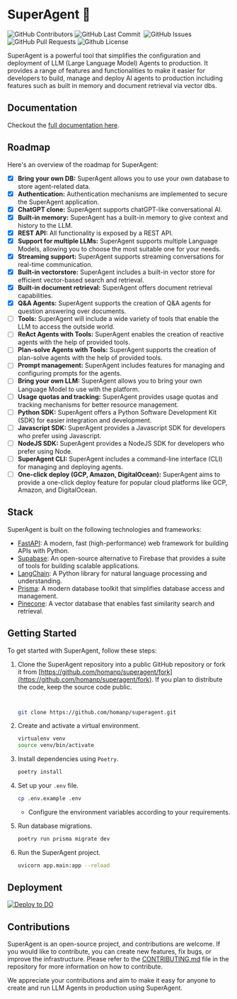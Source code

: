 # SuperAgent 🥷

<p>
<img alt="GitHub Contributors" src="https://img.shields.io/github/contributors/homanp/superagent" />
<img alt="GitHub Last Commit" src="https://img.shields.io/github/last-commit/homanp/superagent" />
<img alt="" src="https://img.shields.io/github/repo-size/homanp/superagent" />
<img alt="GitHub Issues" src="https://img.shields.io/github/issues/homanp/superagent" />
<img alt="GitHub Pull Requests" src="https://img.shields.io/github/issues-pr/homanp/superagent" />
<img alt="Github License" src="https://img.shields.io/badge/License-MIT-yellow.svg" />
</p>

SuperAgent is a powerful tool that simplifies the configuration and deployment of LLM (Large Language Model) Agents to production. It provides a range of features and functionalities to make it easier for developers to build, manage and deploy AI agents to production including features such as built in memory and document retrieval via vector dbs.

## Documentation

Checkout the [full documentation here](https://superagent.mintlify.app/).

## Roadmap

Here's an overview of the roadmap for SuperAgent:

- [x] **Bring your own DB:** SuperAgent allows you to use your own database to store agent-related data.
- [x] **Authentication:** Authentication mechanisms are implemented to secure the SuperAgent application.
- [x] **ChatGPT clone:** SuperAgent supports chatGPT-like conversational AI.
- [x] **Built-in memory:** SuperAgent has a built-in memory to give context and history to the LLM.
- [x] **REST API:** All functionality is exposed by a REST API.
- [x] **Support for multiple LLMs:** SuperAgent supports multiple Language Models, allowing you to choose the most suitable one for your needs.
- [x] **Streaming support:** SuperAgent supports streaming conversations for real-time communication.
- [x] **Built-in vectorstore:** SuperAgent includes a built-in vector store for efficient vector-based search and retrieval.
- [x] **Built-in document retrieval:** SuperAgent offers document retrieval capabilities.
- [x] **Q&A Agents:** SuperAgent supports the creation of Q&A agents for question answering over documents.
- [ ] **Tools:** SuperAgent will include a wide variety of tools that enable the LLM to access the outside world.
- [ ] **ReAct Agents with Tools:** SuperAgent enables the creation of reactive agents with the help of provided tools.
- [ ] **Plan-solve Agents with Tools:** SuperAgent supports the creation of plan-solve agents with the help of provided tools.
- [ ] **Prompt management:** SuperAgent includes features for managing and configuring prompts for the agents.
- [ ] **Bring your own LLM:** SuperAgent allows you to bring your own Language Model to use with the platform.
- [ ] **Usage quotas and tracking:** SuperAgent provides usage quotas and tracking mechanisms for better resource management.
- [ ] **Python SDK:** SuperAgent offers a Python Software Development Kit (SDK) for easier integration and development.
- [ ] **Javascript SDK:** SuperAgent provides a Javascript SDK for developers who prefer using Javascript.
- [ ] **NodeJS SDK:** SuperAgent provides a NodeJS SDK for developers who prefer using Node.
- [ ] **SuperAgent CLI:** SuperAgent includes a command-line interface (CLI) for managing and deploying agents.
- [ ] **One-click deploy (GCP, Amazon, DigitalOcean):** SuperAgent aims to provide a one-click deploy feature for popular cloud platforms like GCP, Amazon, and DigitalOcean.

## Stack

SuperAgent is built on the following technologies and frameworks:

- [FastAPI](https://fastapi.tiangolo.com/): A modern, fast (high-performance) web framework for building APIs with Python.
- [Supabase](https://supabase.com/): An open-source alternative to Firebase that provides a suite of tools for building scalable applications.
- [LangChain](https://python.langchain.com/en/latest/): A Python library for natural language processing and understanding.
- [Prisma](https://www.prisma.io/): A modern database toolkit that simplifies database access and management.
- [Pinecone](https://www.pinecone.io/): A vector database that enables fast similarity search and retrieval.

## Getting Started

To get started with SuperAgent, follow these steps:

1. Clone the SuperAgent repository into a public GitHub repository or fork it from [https://github.com/homanp/superagent/fork](https://github.com/homanp/superagent/fork). If you plan to distribute the code, keep the source code public.

   ```sh


   git clone https://github.com/homanp/superagent.git
   ```

2. Create and activate a virtual environment.

   ```sh
   virtualenv venv
   source venv/bin/activate
   ```

3. Install dependencies using `Poetry`.

   ```sh
   poetry install
   ```

4. Set up your `.env` file.

   ```sh
   cp .env.example .env
   ```

   - Configure the environment variables according to your requirements.

5. Run database migrations.

   ```sh
   poetry run prisma migrate dev
   ```

6. Run the SuperAgent project.

   ```sh
   uvicorn app.main:app --reload
   ```

## Deployment

[![Deploy to DO](https://www.deploytodo.com/do-btn-blue.svg)](https://cloud.digitalocean.com/apps/new?repo=https://github.com/homanp/superagent/tree/main)

## Contributions

SuperAgent is an open-source project, and contributions are welcome. If you would like to contribute, you can create new features, fix bugs, or improve the infrastructure. Please refer to the [CONTRIBUTING.md](https://github.com/homanp/superagent/blob/main/.github/CONTRIBUTING.md) file in the repository for more information on how to contribute.

We appreciate your contributions and aim to make it easy for anyone to create and run LLM Agents in production using SuperAgent.
